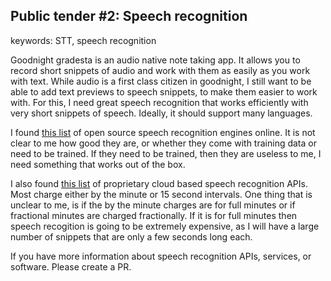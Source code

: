 Public tender #2: Speech recognition
-------------------------------------------

keywords: STT, speech recognition

Goodnight gradesta is an audio native note taking app. It allows you to record short snippets of audio and work with them as easily as you work with text. While audio is a first class citizen in goodnight, I still want to be able to add text previews to speech snippets, to make them easier to work with. For this, I need great speech recognition that works efficiently with very short snippets of speech. Ideally, it should support many languages.

I found [this list](https://fosspost.org/open-source-speech-recognition/) of open source speech recognition engines online. It is not clear to me how good they are, or whether they come with training data or need to be trained. If they need to be trained, then they are useless to me, I need something that works out of the box.

I also found [this list](https://blog.api.rakuten.net/top-10-best-speech-recognition-apis-google-speech-ibm-watson-speechapi-and-others/) of proprietary cloud based speech recognition APIs. Most charge either by the minute or 15 second intervals. One thing that is unclear to me, is if the by the minute charges are for full minutes or if fractional minutes are charged fractionally. If it is for full minutes then speech recogition is going to be extremely expensive, as I will have a large number of snippets that are only a few seconds long each.

If you have more information about speech recognition APIs, services, or software. Please create a PR.
